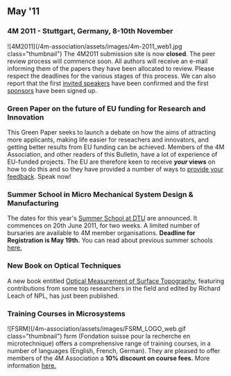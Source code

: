 ## May '11

<!--break-->
### 4M 2011 - Stuttgart, Germany, 8-10th November


![4M2011](/4m-association/assets/images/4m-2011_web1.jpg class="thumbnail")
The 4M2011 submission site is now **closed**. The peer review process will commence soon. All authors will receive an e-mail informing them of the papers they have been allocated to review. Please respect the deadlines for the various stages of this process. We can also report that the first [invited speakers](/4m-association/conference/2011/Invited-Speakers-0) have been confirmed and the first [sponsors](/4m-association/conference/2011/Our-Sponsors) have been signed up.   
    
### Green Paper on the future of EU funding for Research and Innovation

This Green Paper seeks to launch a debate on how the aims of attracting more applicants, making life easier for reseachers and innovators, and getting better results from EU funding can be achieved. Members of the 4M Association, and other readers of this Bulletin, have a lot of experience of EU-funded projects. The EU are therefore keen to receive <b>*your* views</b> on how to do this and so they have provided a number of ways to [provide your feedback](http://ec.europa.eu/research/csfri/index_en.cfm). Speak now!  
   
### Summer School in Micro Mechanical System Design & Manufacturing

The dates for this year's [Summer School at DTU](/4m-association/event/Summer-School-Micro-Manufacturing) are announced. It commences on 20th June 2011, for two weeks. A limited number of bursaries are available to 4M member organisations. **Deadline for Registration is May 19th.** You can read about previous summer schools [here.](/4m-association/category/Tags/Summer-school)     
  
### New Book on Optical Techniques

A new book entitled [Optical Measurement of Surface Topography](http://www.amazon.co.uk/Optical-Measurement-Surface-Topography-Richard/dp/3642120113/ref=sr_1_4?ie=UTF8&qid=1303583046&sr=8-4), featuring contributions from some top researchers in the field and edited by Richard Leach of NPL, has just been published.  
  
### Training Courses in Microsystems

![FSRM](/4m-association/assets/images/FSRM_LOGO_web.gif class="thumbnail")
fsrm (Fondation suisse pour la recherche en microtechnique) offers a comprehensive range of training courses, in a number of languages (English, French, German). They are pleased to offer members of the 4M Association a <b>10% discount on course fees.</b> More information [here.](/4m-association/content/fsrm-training-courses)